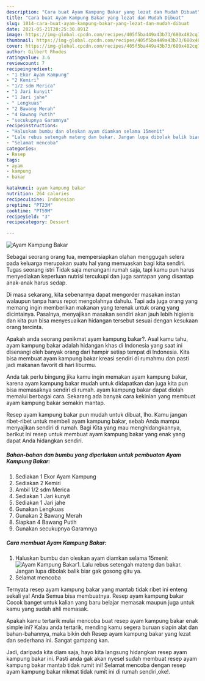 ```yaml
---
description: "Cara buat Ayam Kampung Bakar yang lezat dan Mudah Dibuat"
title: "Cara buat Ayam Kampung Bakar yang lezat dan Mudah Dibuat"
slug: 1014-cara-buat-ayam-kampung-bakar-yang-lezat-dan-mudah-dibuat
date: 2021-05-21T20:25:30.891Z
image: https://img-global.cpcdn.com/recipes/405f5ba449a43b73/680x482cq70/ayam-kampung-bakar-foto-resep-utama.jpg
thumbnail: https://img-global.cpcdn.com/recipes/405f5ba449a43b73/680x482cq70/ayam-kampung-bakar-foto-resep-utama.jpg
cover: https://img-global.cpcdn.com/recipes/405f5ba449a43b73/680x482cq70/ayam-kampung-bakar-foto-resep-utama.jpg
author: Gilbert Rhodes
ratingvalue: 3.6
reviewcount: 7
recipeingredient:
- "1 Ekor Ayam Kampung"
- "2 Kemiri"
- "1/2 sdm Merica"
- "1 Jari kunyit"
- "1 Jari jahe"
- " Lengkuas"
- "2 Bawang Merah"
- "4 Bawang Putih"
- "secukupnya Garamnya"
recipeinstructions:
- "Haluskan bumbu dan oleskan ayam diamkan selama 15menit"
- "Lalu rebus setengah mateng dan bakar. Jangan lupa dibolak balik biar gak gosong gitu ya."
- "Selamat mencoba"
categories:
- Resep
tags:
- ayam
- kampung
- bakar

katakunci: ayam kampung bakar 
nutrition: 264 calories
recipecuisine: Indonesian
preptime: "PT23M"
cooktime: "PT59M"
recipeyield: "3"
recipecategory: Dessert

---
```



![Ayam Kampung Bakar](https://img-global.cpcdn.com/recipes/405f5ba449a43b73/680x482cq70/ayam-kampung-bakar-foto-resep-utama.jpg)

Sebagai seorang orang tua, mempersiapkan olahan menggugah selera pada keluarga merupakan suatu hal yang memuaskan bagi kita sendiri. Tugas seorang istri Tidak saja menangani rumah saja, tapi kamu pun harus menyediakan keperluan nutrisi tercukupi dan juga santapan yang disantap anak-anak harus sedap.

Di masa  sekarang, kita sebenarnya dapat mengorder masakan instan walaupun tanpa harus repot mengolahnya dahulu. Tapi ada juga orang yang memang ingin memberikan makanan yang terenak untuk orang yang dicintainya. Pasalnya, menyajikan masakan sendiri akan jauh lebih higienis dan kita pun bisa menyesuaikan hidangan tersebut sesuai dengan kesukaan orang tercinta. 



Apakah anda seorang penikmat ayam kampung bakar?. Asal kamu tahu, ayam kampung bakar adalah hidangan khas di Indonesia yang saat ini disenangi oleh banyak orang dari hampir setiap tempat di Indonesia. Kita bisa membuat ayam kampung bakar kreasi sendiri di rumahmu dan pasti jadi makanan favorit di hari liburmu.

Anda tak perlu bingung jika kamu ingin memakan ayam kampung bakar, karena ayam kampung bakar mudah untuk didapatkan dan juga kita pun bisa memasaknya sendiri di rumah. ayam kampung bakar dapat diolah memalui berbagai cara. Sekarang ada banyak cara kekinian yang membuat ayam kampung bakar semakin mantap.

Resep ayam kampung bakar pun mudah untuk dibuat, lho. Kamu jangan ribet-ribet untuk membeli ayam kampung bakar, sebab Anda mampu menyajikan sendiri di rumah. Bagi Kita yang mau menghidangkannya, berikut ini resep untuk membuat ayam kampung bakar yang enak yang dapat Anda hidangkan sendiri.

<!--inarticleads1-->

##### Bahan-bahan dan bumbu yang diperlukan untuk pembuatan Ayam Kampung Bakar:

1. Sediakan 1 Ekor Ayam Kampung
1. Sediakan 2 Kemiri
1. Ambil 1/2 sdm Merica
1. Sediakan 1 Jari kunyit
1. Sediakan 1 Jari jahe
1. Gunakan  Lengkuas
1. Gunakan 2 Bawang Merah
1. Siapkan 4 Bawang Putih
1. Gunakan secukupnya Garamnya




<!--inarticleads2-->

##### Cara membuat Ayam Kampung Bakar:

1. Haluskan bumbu dan oleskan ayam diamkan selama 15menit
<img src="https://img-global.cpcdn.com/steps/b49dd1878e2ee2fd/160x128cq70/ayam-kampung-bakar-langkah-memasak-1-foto.jpg" alt="Ayam Kampung Bakar">1. Lalu rebus setengah mateng dan bakar. Jangan lupa dibolak balik biar gak gosong gitu ya.
1. Selamat mencoba




Ternyata resep ayam kampung bakar yang mantab tidak ribet ini enteng sekali ya! Anda Semua bisa membuatnya. Resep ayam kampung bakar Cocok banget untuk kalian yang baru belajar memasak maupun juga untuk kamu yang sudah ahli memasak.

Apakah kamu tertarik mulai mencoba buat resep ayam kampung bakar enak simple ini? Kalau anda tertarik, mending kamu segera buruan siapin alat dan bahan-bahannya, maka bikin deh Resep ayam kampung bakar yang lezat dan sederhana ini. Sangat gampang kan. 

Jadi, daripada kita diam saja, hayo kita langsung hidangkan resep ayam kampung bakar ini. Pasti anda gak akan nyesel sudah membuat resep ayam kampung bakar mantab tidak rumit ini! Selamat mencoba dengan resep ayam kampung bakar nikmat tidak rumit ini di rumah sendiri,oke!.

